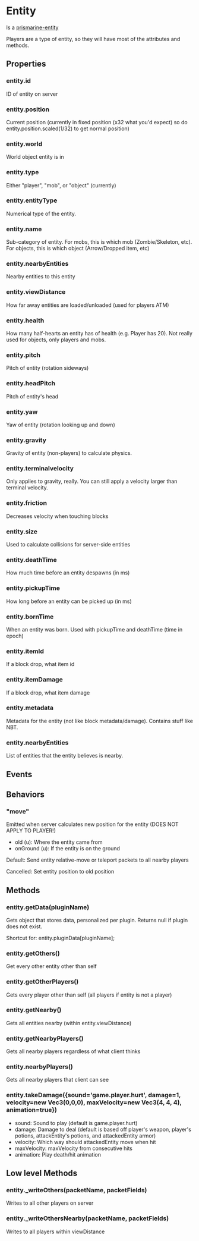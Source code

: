 # Entity

Is a [prismarine-entity](https://github.com/PrismarineJS/prismarine-entity)

Players are a type of entity, so they will have most of the attributes and methods.

## Properties

### entity.id

ID of entity on server

### entity.position

Current position (currently in fixed position (x32 what you'd expect) so do entity.position.scaled(1/32) to get normal position)

### entity.world

World object entity is in

### entity.type

Either "player", "mob", or "object" (currently)

### entity.entityType

Numerical type of the entity.

### entity.name

Sub-category of entity. For mobs, this is which mob (Zombie/Skeleton, etc). For objects, this is which object (Arrow/Dropped item, etc)

### entity.nearbyEntities

Nearby entities to this entity

### entity.viewDistance

How far away entities are loaded/unloaded (used for players ATM)

### entity.health

How many half-hearts an entity has of health (e.g. Player has 20). Not really used for objects, only players and mobs.

### entity.pitch

Pitch of entity (rotation sideways)

### entity.headPitch

Pitch of entity's head

### entity.yaw

Yaw of entity (rotation looking up and down)

### entity.gravity

Gravity of entity (non-players) to calculate physics.

### entity.terminalvelocity

Only applies to gravity, really. You can still apply a velocity larger than terminal velocity.

### entity.friction

Decreases velocity when touching blocks

### entity.size

Used to calculate collisions for server-side entities

### entity.deathTime

How much time before an entity despawns (in ms)

### entity.pickupTime

How long before an entity can be picked up (in ms)

### entity.bornTime

When an entity was born. Used with pickupTime and deathTime (time in epoch)

### entity.itemId

If a block drop, what item id

### entity.itemDamage

If a block drop, what item damage

### entity.metadata

Metadata for the entity (not like block metadata/damage). Contains stuff like NBT.

### entity.nearbyEntities

List of entities that the entity believes is nearby.

## Events



## Behaviors

### "move"

Emitted when server calculates new position for the entity (DOES NOT APPLY TO PLAYER!)
- old (u): Where the entity came from
- onGround (u): If the entity is on the ground

Default: Send entity relative-move or teleport packets to all nearby players

Cancelled: Set entity position to old position

## Methods

### entity.getData(pluginName)

Gets object that stores data, personalized per plugin. Returns null if plugin does not exist.

Shortcut for: entity.pluginData[pluginName];

### entity.getOthers()

Get every other entity other than self

### entity.getOtherPlayers()

Gets every player other than self (all players if entity is not a player)

### entity.getNearby()

Gets all entities nearby (within entity.viewDistance)

### entity.getNearbyPlayers()

Gets all nearby players regardless of what client thinks

### entity.nearbyPlayers()

Gets all nearby players that client can see

### entity.takeDamage({sound='game.player.hurt', damage=1, velocity=new Vec3(0,0,0), maxVelocity=new Vec3(4, 4, 4), animation=true})

* sound: Sound to play (default is game.player.hurt)
* damage: Damage to deal (default is based off player's weapon, player's potions, attackEntity's potions, and attackedEntity armor)
* velocity: Which way should attackedEntity move when hit
* maxVelocity: maxVelocity from consecutive hits
* animation: Play death/hit animation

## Low level Methods

### entity._writeOthers(packetName, packetFields)

Writes to all other players on server

### entity._writeOthersNearby(packetName, packetFields)

Writes to all players within viewDistance